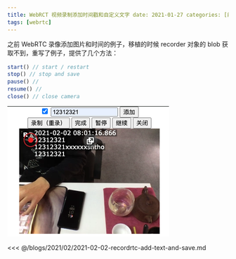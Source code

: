 ```yaml
---
title: WebRCT 视频录制添加时间戳和自定义文字 date: 2021-01-27 categories: [前端]
tags: [webrtc]
---
```


之前 WebRTC 录像添加图片和时间的例子，移植的时候 recorder 对象的 blob 获取不到，重写了例子，提供了几个方法：

```js
start() // start / restart
stop() // stop and save
pause() // 
resume() //
close() // close camera
```

![](./resources/webrct-preview.png)

<<< @/blogs/2021/02/2021-02-02-recordrtc-add-text-and-save.md

